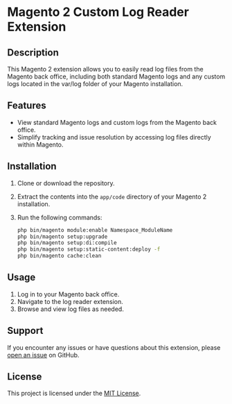 # Magento 2 Custom Log Reader Extension

## Description
This Magento 2 extension allows you to easily read log files from the Magento back office, including both standard Magento logs and any custom logs located in the var/log folder of your Magento installation.

## Features
- View standard Magento logs and custom logs from the Magento back office.
- Simplify tracking and issue resolution by accessing log files directly within Magento.

## Installation
1. Clone or download the repository.
2. Extract the contents into the `app/code` directory of your Magento 2 installation.
3. Run the following commands:

   ```bash
   php bin/magento module:enable Namespace_ModuleName
   php bin/magento setup:upgrade
   php bin/magento setup:di:compile
   php bin/magento setup:static-content:deploy -f
   php bin/magento cache:clean

## Usage
1. Log in to your Magento back office.
2. Navigate to the log reader extension.
3. Browse and view log files as needed.

## Support
If you encounter any issues or have questions about this extension, please [open an issue](https://github.com/danaluc/CustomLogsViewer.git/issues) on GitHub.

## License
This project is licensed under the [MIT License](LICENSE).